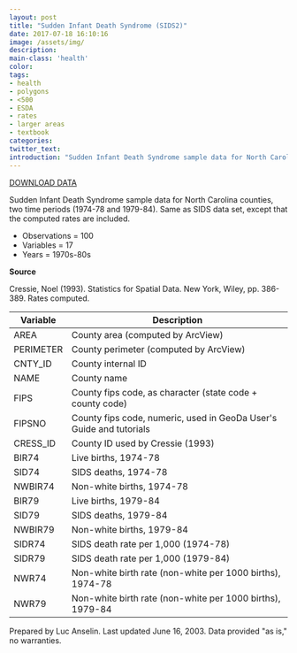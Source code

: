 ```yaml
---
layout: post
title: "Sudden Infant Death Syndrome (SIDS2)"
date: 2017-07-18 16:10:16
image: /assets/img/
description:
main-class: 'health'
color:
tags:
- health
- polygons
- <500
- ESDA
- rates
- larger areas
- textbook
categories:
twitter_text:
introduction: "Sudden Infant Death Syndrome sample data for North Carolina counties (1974-84)"
---
```


<script>
var map = L.map('map');
L.tileLayer('https://api.tiles.mapbox.com/v4/{id}/{z}/{x}/{y}.png?access_token=pk.eyJ1IjoibWFwYm94IiwiYSI6ImNpejY4NXVycTA2emYycXBndHRqcmZ3N3gifQ.rJcFIG214AriISLbB6B5aw', {
maxZoom: 18,
attribution: 'Map data &copy; <a href="http://openstreetmap.org">OpenStreetMap</a> contributors, ' +
'<a href="http://creativecommons.org/licenses/by-sa/2.0/">CC-BY-SA</a>, ' +
'Imagery © <a href="http://mapbox.com">Mapbox</a>',
id: 'mapbox.light'
}).addTo(map);

map.scrollWheelZoom.disable();
map.touchZoom.disable();
var enableMapInteraction = function () {
map.scrollWheelZoom.enable();
map.touchZoom.enable();
}
$('#map').on('click touch', enableMapInteraction);
$('#map').on('mouseout', function(){ map.scrollWheelZoom.disable();});

var smallIcon = L.icon({
iconUrl: 'http://www.hckrecruitment.nic.in/images/blue.png',
iconSize: [16, 16], // size of the icon
});

function onEachFeature(feature, layer) {
//console.log(feature);
var txt = "";
for (var fname in feature.properties) {
txt += fname;
txt += " : ";
txt += feature.properties[fname];
txt += "<br/>";
}
layer.bindPopup(txt);
}


// load GeoJSON from an external file
// load GeoJSON from an external file
$.getJSON("../data/sids2.geojson",function(data){
// add GeoJSON layer to the map once the file is loaded
var json = L.geoJson(data, {
pointToLayer: function(feature, latlng) {

return L.marker(latlng, {
icon: smallIcon
});
},
onEachFeature: onEachFeature
});
json.addTo(map);
map.fitBounds(json.getBounds());
});
</script>

[DOWNLOAD DATA](../data/sids2.zip)

Sudden Infant Death Syndrome sample data for North Carolina counties, two time periods (1974-78 and 1979-84). Same as SIDS data set, except that the computed rates are included.


* Observations = 100
* Variables = 17
* Years = 1970s-80s

**Source**

Cressie, Noel (1993). Statistics for Spatial Data. New York, Wiley, pp. 386-389. Rates computed.


  | **Variable** | **Description**    |
  |---|---|
  |AREA       | County area (computed by ArcView)|
  |PERIMETER  | County perimeter (computed by ArcView)|
  |CNTY\_ID    |County internal ID|
  |NAME        |County name|
  |FIPS        |County fips code, as character (state code + county code)|
  |FIPSNO      |County fips code, numeric, used in GeoDa User's Guide and tutorials|
  |CRESS\_ID | County ID used by Cressie (1993)|
  |BIR74      | Live births, 1974-78|
  |SID74       |SIDS deaths, 1974-78|
  |NWBIR74|     Non-white births, 1974-78|
  |BIR79   |    Live births, 1979-84|
  |SID79    |   SIDS deaths, 1979-84|
  |NWBIR79   |  Non-white births, 1979-84|
  |SIDR74     | SIDS death rate per 1,000 (1974-78)|
  |SIDR79     | SIDS death rate per 1,000 (1979-84)|
  |NWR74     |  Non-white birth rate (non-white per 1000 births), 1974-78|
  |NWR79     |  Non-white birth rate (non-white per 1000 births), 1979-84|


Prepared by Luc Anselin. Last updated June 16, 2003. Data provided "as is," no warranties.
